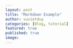 ```yaml
---
layout: post
title: "Markdown Example"
author: vuvietduy
categories: [Blog, tutorial]
featured: true
published: true
image:
---
```

